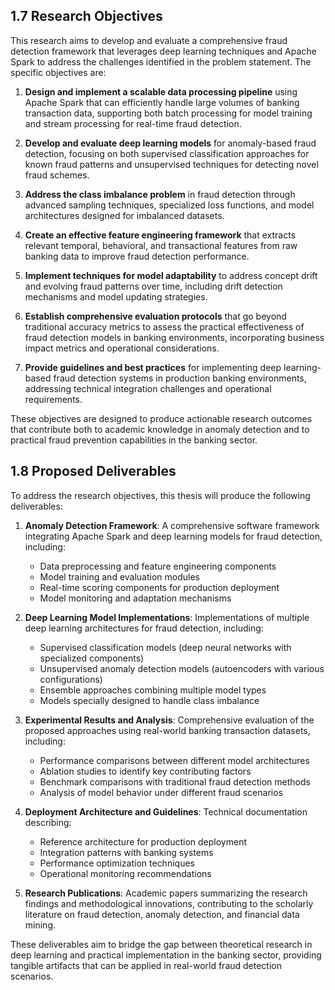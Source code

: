 ## 1.7 Research Objectives

This research aims to develop and evaluate a comprehensive fraud detection framework that leverages deep learning techniques and Apache Spark to address the challenges identified in the problem statement. The specific objectives are:

1. **Design and implement a scalable data processing pipeline** using Apache Spark that can efficiently handle large volumes of banking transaction data, supporting both batch processing for model training and stream processing for real-time fraud detection.

2. **Develop and evaluate deep learning models** for anomaly-based fraud detection, focusing on both supervised classification approaches for known fraud patterns and unsupervised techniques for detecting novel fraud schemes.

3. **Address the class imbalance problem** in fraud detection through advanced sampling techniques, specialized loss functions, and model architectures designed for imbalanced datasets.

4. **Create an effective feature engineering framework** that extracts relevant temporal, behavioral, and transactional features from raw banking data to improve fraud detection performance.

5. **Implement techniques for model adaptability** to address concept drift and evolving fraud patterns over time, including drift detection mechanisms and model updating strategies.

6. **Establish comprehensive evaluation protocols** that go beyond traditional accuracy metrics to assess the practical effectiveness of fraud detection models in banking environments, incorporating business impact metrics and operational considerations.

7. **Provide guidelines and best practices** for implementing deep learning-based fraud detection systems in production banking environments, addressing technical integration challenges and operational requirements.

These objectives are designed to produce actionable research outcomes that contribute both to academic knowledge in anomaly detection and to practical fraud prevention capabilities in the banking sector.

## 1.8 Proposed Deliverables

To address the research objectives, this thesis will produce the following deliverables:

1. **Anomaly Detection Framework**: A comprehensive software framework integrating Apache Spark and deep learning models for fraud detection, including:
   - Data preprocessing and feature engineering components
   - Model training and evaluation modules
   - Real-time scoring components for production deployment
   - Model monitoring and adaptation mechanisms

2. **Deep Learning Model Implementations**: Implementations of multiple deep learning architectures for fraud detection, including:
   - Supervised classification models (deep neural networks with specialized components)
   - Unsupervised anomaly detection models (autoencoders with various configurations)
   - Ensemble approaches combining multiple model types
   - Models specially designed to handle class imbalance

3. **Experimental Results and Analysis**: Comprehensive evaluation of the proposed approaches using real-world banking transaction datasets, including:
   - Performance comparisons between different model architectures
   - Ablation studies to identify key contributing factors
   - Benchmark comparisons with traditional fraud detection methods
   - Analysis of model behavior under different fraud scenarios

4. **Deployment Architecture and Guidelines**: Technical documentation describing:
   - Reference architecture for production deployment
   - Integration patterns with banking systems
   - Performance optimization techniques
   - Operational monitoring recommendations

5. **Research Publications**: Academic papers summarizing the research findings and methodological innovations, contributing to the scholarly literature on fraud detection, anomaly detection, and financial data mining.

These deliverables aim to bridge the gap between theoretical research in deep learning and practical implementation in the banking sector, providing tangible artifacts that can be applied in real-world fraud detection scenarios.
